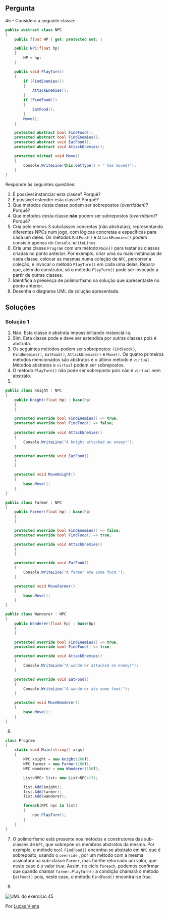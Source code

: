 ## Pergunta

45 - Considera a seguinte classe:

```cs
public abstract class NPC
{
    public float HP { get; protected set; }

    public NPC(float hp)
    {
        HP = hp;
    }

    public void PlayTurn()
    {
        if (FindEnemies())
        {
            AttackEnemies();
        }
        if (FindFood())
        {
            EatFood();
        }
        Move();
    }

    protected abstract bool FindFood();
    protected abstract bool FindEnemies();
    protected abstract void EatFood();
    protected abstract void AttackEnemies();

    protected virtual void Move()
    {
        Console.WriteLine(this.GetType() + " has moved!");
    }
}
```

Responde às seguintes questões:

1. É possível instanciar esta classe? Porquê?
2. É possível estender esta classe? Porquê?
3. Que métodos desta classe podem ser sobrepostos (_overridden_)? Porquê?
4. Que métodos desta classe **não** podem ser sobrepostos (_overridden_)?
   Porquê?
5. Cria pelo menos 3 subclasses concretas (não abstratas), representando
   diferentes NPCs num jogo, com lógicas concretas e específicas para cada um
   deles. Os métodos `EatFood()` e `AttackEnemies()` podem consistir apenas de
   `Console.WriteLines`.
6. Cria uma classe `Program` com um método `Main()` para testar as classes
   criadas no ponto anterior. Por exemplo, criar uma ou mais instâncias de cada
   classe, colocar as mesmas numa coleção de `NPC`, percorrer a coleção, e
   invocar o método `PlayTurn()` em cada uma delas. Repara que, além do
   construtor, só o método `PlayTurn()` pode ser invocado a partir de outras
   classes.
7. Identifica a presença de polimorfismo na solução que apresentaste no ponto
   anterior.
8. Desenha o diagrama UML da solução apresentada.

## Soluções

### Solução 1

1. Não. Esta classe é abstrata impossibilitando instanciá-la.
2. Sim. Esta classe pode e deve ser estendida por outras classes pois é abstrata.
3. Os seguintes métodos podem ser sobrepostos: `FindFood()`, `FindEnemies()`,
`EatFood()`, `AttackEnemies()` e `Move()`. Os quatro primeiros métodos 
mencionados são abstratos e o último método é `virtual`. Métodos abstratos e
`virtual` podem ser sobrepostos.
4. O método `PlayTurn()` não pode ser sobreposto pois não é `virtual` nem
abstrato.
5.  
```cs
public class Knight : NPC
{
    public Knight(float hp) : base(hp)
    {
    }

    protected override bool FindEnemies() => true;
    protected override bool FindFood() => false;
    
    protected override void AttackEnemies()
    {
        Console.WriteLine("A knight attacked an enemy!");
    }

    protected override void EatFood()
    {
    }

    protected void MoveKnight()
    {
        base.Move();
    }
}

public class Farmer : NPC
{
    public Farmer(float hp) : base(hp)
    {
    }

    protected override bool FindEnemies() => false;
    protected override bool FindFood() => true;

    protected override void AttackEnemies()
    {
    }

    protected override void EatFood()
    {
        Console.WriteLine("A farmer ate some food.");
    }

    protected void MoveFarmer()
    {
        base.Move();
    }
}

public class Wanderer : NPC
{
    public Wanderer(float hp) : base(hp)
    {
    }

    protected override bool FindEnemies() => true;
    protected override bool FindFood() => true;

    protected override void AttackEnemies()
    {
        Console.WriteLine("A wanderer attacked an enemy!");
    }

    protected override void EatFood()
    {
        Console.WriteLine("A wanderer ate some food.");
    }

    protected void MoveWanderer()
    {
        base.Move();
    }
}
```

6. 
```cs
class Program
{
    static void Main(string[] args)
    {
        NPC knight = new Knight(200f);
        NPC farmer = new Farmer(100f);
        NPC wanderer = new Wanderer(150f);

        List<NPC> list= new List<NPC>(3);

        list.Add(knight);
        list.Add(farmer);
        list.Add(wanderer);

        foreach(NPC npc in list)
        {
            npc.PlayTurn();
        }
    }
}
```

7. O polimorfismo está presente nos métodos e construtores das sub-classes de
`NPC`, que sobrepõe os membros abstratos da mesma. Por exemplo, o método `bool`
`FindFood()` encontra-se abstrato em `NPC` que é sobreposto, usando o `override`
, por um método com a mesma assinatura na sub-classe `Farmer`, mas foi-lhe
retornado um valor, que neste caso é o valor _true_. Assim, no ciclo `foreach`,
podemos confirmar que quando chamar `farmer.PlayTurn()` a condição chamará o
método `EatFood()` pois, neste caso, o método `FindFood()` encontra-se _true_.

8. 
![UML do exercício 45](45.png)

Por [Lucas Viana](https://github.com/LucasViana18)